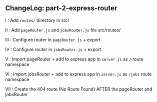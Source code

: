 ChangeLog: part-2-express-router
-------------------------
I   : Add `routes/` directory in src/

II  : Add `pageRouter.js` and `jobsRouter.js` file src/routes/

III : Configure router in `pageRouter.js` + export

IV  : Configure router in `jobsRouter.js` + export

V   :  Import pageRouter + add to express app in `server.js` as `/` route namespace

VI   :  Import jobsRouter + add to express app in `server.js` as `/jobs` route namespace

VII  :  Create the 404 route (No Route Found) AFTER the pageRouter and jobsRouter
